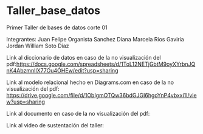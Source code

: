 # Taller_base_datos
Primer Taller de bases de datos corte 01 

Integrantes:
Juan Felipe Organista Sanchez
Diana Marcela Rios Gaviria
Jordan William Soto Diaz

Link al diccionario de datos en caso de la no visualización del pdf:https://docs.google.com/spreadsheets/d/1ToL12NETjGbtM9oyXYrbnJQnK4AbzmnlIX77Ou4OHEw/edit?usp=sharing 

Link al modelo relacional hecho en Diagrams.com en caso de la no visualización del pdf: https://drive.google.com/file/d/1ObIgmOTQw36bdGJGI6hgoYnP4vbxxi1l/view?usp=sharing

Link al documento en caso de la no visualización del pdf:


Link al video de sustentación del taller:
